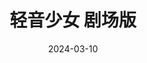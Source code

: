 ---
layout: page
title: 轻音少女 剧场版
description: >
  疯疯癫癫的无忧女高中生们，还是挺搞笑的。唯一受不了的就是低幼的萌妹人设，多少有些降智。
category: 电影
img: assets/img/movie/2024/qing_yin_shao_nv_ju_chang_ban.webp
star: 4
date: 2024-03-10
---